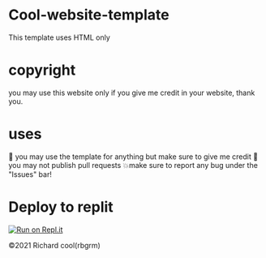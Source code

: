# Cool-website-template
This template uses HTML only

# copyright
you may use this website only if you give me credit in your website, thank you.


# uses
💯 you may use the template for anything but make sure to give me credit
💫you may not publish pull requests
💥make sure to report any bug under the "Issues" bar!

# Deploy to replit
[![Run on Repl.it](https://repl.it/badge/github/Gfdcvn/discord-js-bot-template)](https://github.com/Gfdcvn/Cool-website-template.git)

©2021 Richard cool(rbgrm)


